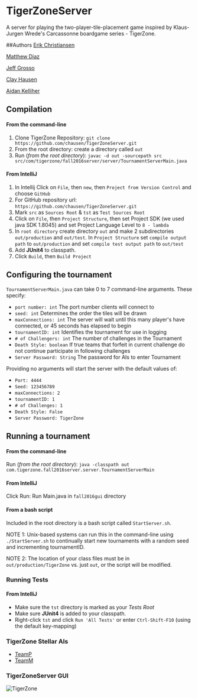 # TigerZoneServer
A server for playing the two-player-tile-placement game inspired by Klaus-Jurgen Wrede's Carcassonne boardgame series - TigerZone.

##Authors
[Erik Christiansen](https://github.com/mistiansen)

[Matthew Diaz](https://github.com/matthewddiaz)

[Jeff Grosso](https://github.com/Drakyne)

[Clay Hausen](https://github.com/chausen)

[Aidan Kelliher](https://github.com/dnkllhr)


## Compilation
#### From the command-line
1. Clone TigerZone Repository: `git clone https://github.com/chausen/TigerZoneServer.git` 
2. From the root directory: create a directory called `out`
3. Run (*from the root directory*):
`javac -d out -sourcepath src src/com/tigerzone/fall2016server/server/TournamentServerMain.java`

#### From IntelliJ
1. In Intellij Click on `File`, then `new`, then `Project from Version Control`
and choose `GitHub`   
2. For GitHub repository url: `https://github.com/chausen/TigerZoneServer.git`
3. Mark `src` as `Sources Root` & `tst` as `Test Sources Root`
4. Click on `File`, then `Project Structure`, then set Project SDK (we used java SDK 1.8045) and set
Project Language Level to `8 - lambda`
5. In `root directory` create directory `out` and make 2 subdirectories `out/production`
    and `out/test`. In `Project Structure` set `compile output path` to `out/production`
    and set `compile test output path` to `out/test`
6. Add **JUnit4** to classpath.
7. Click `Build`, then `Build Project`

## Configuring the tournament

`TournamentServerMain.java` can take 0 to 7 command-line arguments. These specify:
+ `port number: int`  The port number clients will connect to
+ `seed: int` Determines the order the tiles will be drawn
+ `maxConnections: int` The server will wait until this many player's have connected, or 45 seconds has elapsed to begin 
+ `tournamentID: int` Identifies the tournament for use in logging
+ `# of Challengers: int` The number of challenges in the Tournament
+ `Death Style: boolean` If true teams that forfeit in current challenge do 
    not continue participate in following challenges 
+ `Server Password: String` The password for AIs to enter Tournament

Providing no arguments will start the server with the default values of: 
+ `Port: 4444` 
+ `Seed: 123456789` 
+ `maxConnections: 2` 
+ `tournamentID: 1`
+ `# of Challenges: 1` 
+ `Death Style: False` 
+ `Server Password: TigerZone`
 
## Running a tournament
#### From the command-line

Run (*from the root directory*): `java -classpath out com.tigerzone.fall2016server.server.TournamentServerMain`
 
#### From IntelliJ
Click Run: Run Main.java in `fall2016gui` directory
 
#### From a bash script
Included in the root directory is a bash script called `StartServer.sh`. 

NOTE 1: Unix-based systems can run this in the command-line using `./StartServer.sh` to continually start new tournaments 
with a random seed and incrementing tournamentID.

NOTE 2: The location of your class files must be in `out/production/TigerZone` vs. just `out`, or the script will be modified.

### Running Tests

#### From IntelliJ
+ Make sure the `tst` directory is marked as your *Tests Root*
+ Make sure **JUnit4** is added to your classpath. 
+ Right-click `tst` and click `Run 'All Tests'` or enter `Ctrl-Shift-F10` (using the default key-mapping)
 
 ### TigerZone Stellar AIs
 + [TeamP](https://github.com/ldfreedman/TZP) 
 + [TeamM](https://github.com/wheelsandbytes/tigerzone)
 
 ### TigerZoneServer GUI
 ![TigerZone](https://github.com/chausen/TigerZone/blob/master/img/tigerZoneGUI.png)